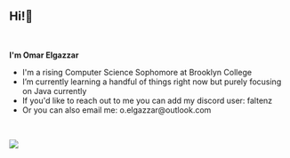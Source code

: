 <h2 align="left">Hi!👋</h2><br/>

<div align="left">

<p><strong>I'm Omar Elgazzar</strong></p>
<ul>
  <li>I'm a rising Computer Science Sophomore at Brooklyn College</li>
  <li>I’m currently learning a handful of things right now but purely focusing on Java currently</li>
  <li>If you'd like to reach out to me you can add my discord user: faltenz</li>
  <li>Or you can also email me: o.elgazzar@outlook.com</li>
</ul><br/>

<p align="left">
<a href="#"><img href="#" src="https://skillicons.dev/icons?i=html,css,js,c,cpp,java "/> 
</p>
<br/>
